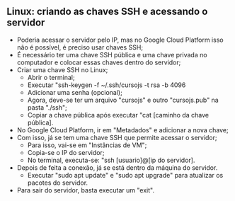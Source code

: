 ## Linux: criando as chaves SSH e acessando o servidor

- Poderia acessar o servidor pelo IP, mas no Google Cloud Platform isso não é possível, é preciso usar chaves SSH;
- É necessário ter uma chave SSH pública e uma chave privada no computador e colocar essas chaves dentro do servidor;
- Criar uma chave SSH no Linux;
    - Abrir o terminal;
    - Executar "ssh-keygen -f ~/.ssh/cursojs -t rsa -b 4096
    - Adicionar uma senha (opcional);
    - Agora, deve-se ter um arquivo "cursojs" e outro "cursojs.pub" na pasta "./ssh";
    - Copiar a chave pública após executar "cat [caminho da chave pública].
- No Google Cloud Platform, ir em "Metadados" e adicionar a nova chave;
- Com isso, já se tem uma chave SSH que permite acessar o servidor;
    - Para isso, vai-se em "Instâncias de VM";
    - Copia-se o IP do servidor;
    - No terminal, executa-se: "ssh [usuario]@[ip do servidor].
- Depois de feita a conexão, já se está dentro da máquina do servidor.
    - Executar "sudo apt update" e "sudo apt upgrade" para atualizar os pacotes do servidor.
- Para sair do servidor, basta executar um "exit".